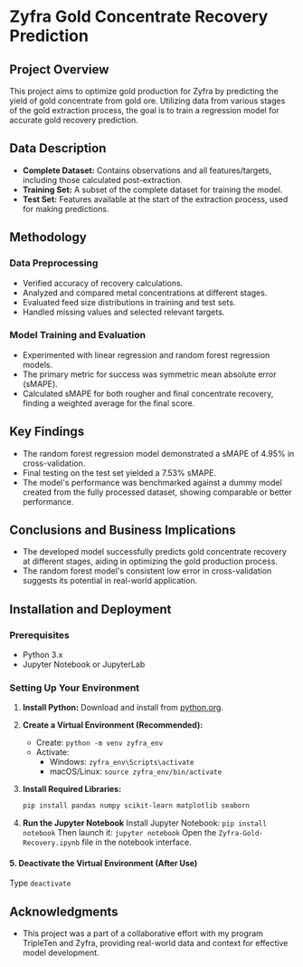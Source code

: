 # Zyfra Gold Concentrate Recovery Prediction

## Project Overview
This project aims to optimize gold production for Zyfra by predicting the yield of gold concentrate from gold ore. Utilizing data from various stages of the gold extraction process, the goal is to train a regression model for accurate gold recovery prediction.

## Data Description
- **Complete Dataset:** Contains observations and all features/targets, including those calculated post-extraction.
- **Training Set:** A subset of the complete dataset for training the model.
- **Test Set:** Features available at the start of the extraction process, used for making predictions.

## Methodology
### Data Preprocessing
- Verified accuracy of recovery calculations.
- Analyzed and compared metal concentrations at different stages.
- Evaluated feed size distributions in training and test sets.
- Handled missing values and selected relevant targets.

### Model Training and Evaluation
- Experimented with linear regression and random forest regression models.
- The primary metric for success was symmetric mean absolute error (sMAPE).
- Calculated sMAPE for both rougher and final concentrate recovery, finding a weighted average for the final score.

## Key Findings
- The random forest regression model demonstrated a sMAPE of 4.95% in cross-validation.
- Final testing on the test set yielded a 7.53% sMAPE.
- The model's performance was benchmarked against a dummy model created from the fully processed dataset, showing comparable or better performance.

## Conclusions and Business Implications
- The developed model successfully predicts gold concentrate recovery at different stages, aiding in optimizing the gold production process.
- The random forest model's consistent low error in cross-validation suggests its potential in real-world application.

## Installation and Deployment

### Prerequisites
- Python 3.x
- Jupyter Notebook or JupyterLab

### Setting Up Your Environment
1. **Install Python:** Download and install from [python.org](https://www.python.org/downloads/).

2. **Create a Virtual Environment (Recommended):**
   - Create: `python -m venv zyfra_env`
   - Activate:
     - Windows: `zyfra_env\Scripts\activate`
     - macOS/Linux: `source zyfra_env/bin/activate`

3. **Install Required Libraries:**
   ```bash
   pip install pandas numpy scikit-learn matplotlib seaborn

4. **Run the Jupyter Notebook**
Install Jupyter Notebook: `pip install notebook`
Then launch it: `jupyter notebook`
Open the `Zyfra-Gold-Recovery.ipynb` file in the notebook interface.

#### 5. Deactivate the Virtual Environment (After Use)
Type `deactivate`

## Acknowledgments
- This project was a part of a collaborative effort with my program TripleTen and Zyfra, providing real-world data and context for effective model development.
